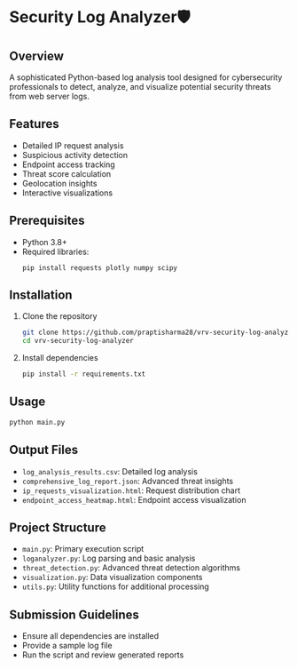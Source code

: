 # Security Log Analyzer🛡️

## Overview
A sophisticated Python-based log analysis tool designed for cybersecurity professionals to detect, analyze, and visualize potential security threats from web server logs.

## Features
- Detailed IP request analysis
- Suspicious activity detection
- Endpoint access tracking
- Threat score calculation
- Geolocation insights
- Interactive visualizations

## Prerequisites
- Python 3.8+
- Required libraries:
  ```
  pip install requests plotly numpy scipy
  ```

## Installation
1. Clone the repository
   ```bash
   git clone https://github.com/praptisharma28/vrv-security-log-analyzer.git
   cd vrv-security-log-analyzer
   ```

2. Install dependencies
   ```bash
   pip install -r requirements.txt
   ```

## Usage
```bash
python main.py 
```

## Output Files
- `log_analysis_results.csv`: Detailed log analysis
- `comprehensive_log_report.json`: Advanced threat insights
- `ip_requests_visualization.html`: Request distribution chart
- `endpoint_access_heatmap.html`: Endpoint access visualization

## Project Structure
- `main.py`: Primary execution script
- `loganalyzer.py`: Log parsing and basic analysis
- `threat_detection.py`: Advanced threat detection algorithms
- `visualization.py`: Data visualization components
- `utils.py`: Utility functions for additional processing

## Submission Guidelines
- Ensure all dependencies are installed
- Provide a sample log file
- Run the script and review generated reports
